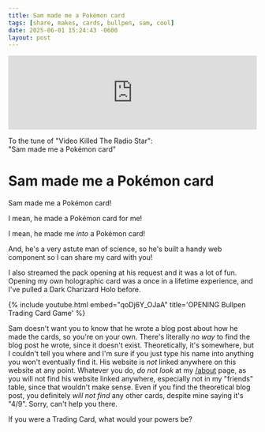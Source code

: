 ```yaml
---
title: Sam made me a Pokémon card
tags: [share, makes, cards, bullpen, sam, cool]
date: 2025-06-01 15:24:43 -0600
layout: post
---
```

<iframe allow="autoplay *; encrypted-media *;" frameborder="0" height="150" style="width:100%;max-width:660px;overflow:hidden;background:transparent;" sandbox="allow-forms allow-popups allow-same-origin allow-scripts allow-storage-access-by-user-activation allow-top-navigation-by-user-activation" src="https://embed.music.apple.com/us/album/video-killed-the-radio-star/1444090125?i=1444090128"></iframe>

To the tune of "Video Killed The Radio Star":
<br>
"Sam made me a Pokémon card"

# Sam made me a Pokémon card

Sam made me a Pokémon card!

I mean, he made a Pokémon card for me!

I mean, he made me _into_ a Pokémon card!

And, he's a very astute man of science, so he's built a handy web component so I can share my card with you!


<tcg-card src="/assets/images/posts/sam-made-me-a-pokemon-card/Dave.png" alt="Sam made me a Pokemon card"></tcg-card>
<script type="module" src="/public/js/components/tcg-card.js"></script>

I also streamed the pack opening at his request and it was a lot of fun. Opening my own holographic card was a once in a lifetime experience, and I've pulled a Dark Charizard Holo before.

{% include youtube.html embed="qoDj6Y_OJaA" title='OPENING Bullpen Trading Card Game' %}

Sam doesn't want you to know that he wrote a blog post about how he made the cards, so you're on your own. There's literally _no way_ to find the blog post he wrote, since it doesn't exist. Theoretically, it's somewhere, but I couldn't tell you where and I'm sure if you just type his name into anything you won't eventually find it. His website is _not_ linked anywhere on this website at any point. Whatever you do, _do not look_ at my [/about](/about) page, as you will not find his website linked anywhere, especially not in my "friends" table, since that wouldn't make sense. Even if you find the theoretical blog post, you definitely _will not find_ any other cards, despite mine saying it's "4/9". Sorry, can't help you there.


If you were a Trading Card, what would your powers be?

